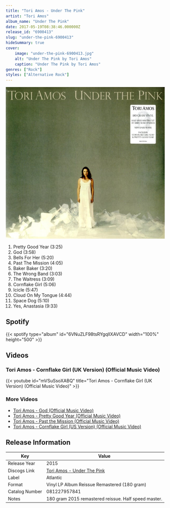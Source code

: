 ```yaml
---
title: "Tori Amos - Under The Pink"
artist: "Tori Amos"
album_name: "Under The Pink"
date: 2017-05-19T08:38:46.000000Z
release_id: "6900413"
slug: "under-the-pink-6900413"
hideSummary: true
cover:
    image: "under-the-pink-6900413.jpg"
    alt: "Under The Pink by Tori Amos"
    caption: "Under The Pink by Tori Amos"
genres: ["Rock"]
styles: ["Alternative Rock"]
---
```


![Under The Pink by Tori Amos](under-the-pink-6900413.jpg)

<!-- section break -->

1. Pretty Good Year (3:25)
2. God (3:58)
3. Bells For Her (5:20)
4. Past The Mission (4:05)
5. Baker Baker (3:20)
6. The Wrong Band (3:03)
7. The Waitress (3:09)
8. Cornflake Girl (5:06)
9. Icicle (5:47)
10. Cloud On My Tongue (4:44)
11. Space Dog (5:10)
12. Yes, Anastasia (9:33)

<!-- section break -->


## Spotify
{{< spotify type="album" id="6VNuZLF98tsRYgqlIXAVCD" width="100%" height="500" >}}



## Videos
### Tori Amos - Cornflake Girl (UK Version) (Official Music Video)
{{< youtube id="mVSuSsoXABQ" title="Tori Amos - Cornflake Girl (UK Version) (Official Music Video)" >}}<br>

### More Videos

- [Tori Amos - God (Official Music Video)](https://www.youtube.com/watch?v=cN3rzi7dZVQ)
- [Tori Amos - Pretty Good Year (Official Music Video)](https://www.youtube.com/watch?v=xr8auZq-Xn8)
- [Tori Amos - Past the Mission (Official Music Video)](https://www.youtube.com/watch?v=AdIgXD1-93U)
- [Tori Amos - Cornflake Girl (US Version) (Official Music Video)](https://www.youtube.com/watch?v=w_HA5Czhtx4)


## Release Information
|  Key           | Value                                                |
| ---------------| ---------------------------------------------------- |
| Release Year   | 2015                                   |
| Discogs Link   | [Tori Amos - Under The Pink](https://www.discogs.com/release/6900413-Tori-Amos-Under-The-Pink) |
| Label          | Atlantic |
| Format         | Vinyl LP Album Reissue Remastered (180 gram) |
| Catalog Number | 081227957841 |
| Notes | 180 gram 2015 remastered reissue.  Half speed master. |